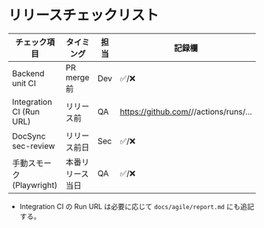 # リリースチェックリスト

| チェック項目 | タイミング | 担当 | 記録欄 |
| --- | --- | --- | --- |
| Backend unit CI | PR merge 前 | Dev | ✅/❌ |
| Integration CI (Run URL) | リリース前 | QA | https://github.com/<org>/<repo>/actions/runs/... |
| DocSync sec-review | リリース前日 | Sec | ✅/❌ |
| 手動スモーク (Playwright) | 本番リリース当日 | QA | ✅/❌ |

- Integration CI の Run URL は必要に応じて `docs/agile/report.md` にも追記する。
